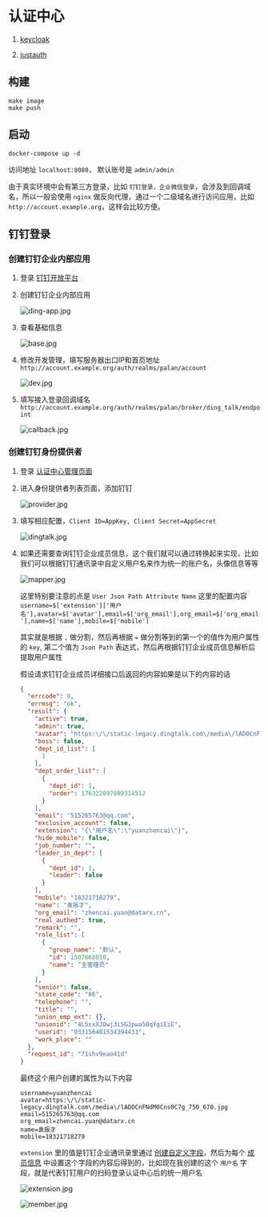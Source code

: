 # 认证中心

1. [keycloak](https://www.keycloak.org/)

2. [justauth](https://www.justauth.cn/)

## 构建

```
make image
make push
```

## 启动

```
docker-compose up -d
```

访问地址 `localhost:8080`， 默认账号是 `admin/admin`

由于真实环境中会有第三方登录，比如 `钉钉登录，企业微信登录`，会涉及到回调域名，所以一般会使用 `nginx` 做反向代理，通过一个二级域名进行访问应用，比如 `http://account.example.org`，这样会比较方便。

## 钉钉登录

### 创建钉钉企业内部应用

1. 登录 [钉钉开放平台](https://open-dev.dingtalk.com/)

2. 创建钉钉企业内部应用

    ![ding-app.jpg](images/ding-app.jpg)

3. 查看基础信息

    ![base.jpg](images/base.jpg)

4. 修改开发管理，填写服务器出口IP和首页地址 `http://account.example.org/auth/realms/palan/account`

    ![dev.jpg](images/dev.jpg)

5. 填写接入登录回调域名 `http://account.example.org/auth/realms/palan/broker/ding_talk/endpoint`

    ![callback.jpg](images/callback.jpg)

### 创建钉钉身份提供者

1. 登录 [认证中心管理页面](http://account.example.org/auth/admin)

2. 进入身份提供者列表页面，添加钉钉

    ![provider.jpg](images/provider.jpg)

3. 填写相应配置，`Client ID=AppKey, Client Secret=AppSecret`

    ![dingtalk.jpg](images/dingtalk.jpg)

4. 如果还需要查询钉钉企业成员信息，这个我们就可以通过转换起来实现，比如我们可以根据钉钉通讯录中自定义用户名来作为统一的账户名，头像信息等等

    ![mapper.jpg](images/mapper.jpg)

    这里特别要注意的点是 `User Json Path Attribute Name` 这里的配置内容 `username=$['extension']['用户名'],avatar=$['avatar'],email=$['org_email'],org_email=$['org_email'],name=$['name'],mobile=$['mobile']`

    其实就是根据 `,` 做分割，然后再根据 `=` 做分割等到的第一个的值作为用户属性的 `key`, 第二个值为 `Json Path` 表达式，然后再根据钉钉企业成员信息解析后提取用户属性

    假设请求钉钉企业成员详细接口后返回的内容如果是以下的内容的话

    ```json
    {
      "errcode": 0,
      "errmsg": "ok",
      "result": {
        "active": true,
        "admin": true,
        "avatar": "https:\/\/static-legacy.dingtalk.com\/media\/lADOCnFNdM0Cns0C7g_750_670.jpg",
        "boss": false,
        "dept_id_list": [
          1
        ],
        "dept_order_list": [
          {
            "dept_id": 1,
            "order": 176322897889314512
          }
        ],
        "email": "515265763@qq.com",
        "exclusive_account": false,
        "extension": "{\"用户名\":\"yuanzhencai\"}",
        "hide_mobile": false,
        "job_number": "",
        "leader_in_dept": [
          {
            "dept_id": 1,
            "leader": false
          }
        ],
        "mobile": "18321718279",
        "name": "袁振才",
        "org_email": "zhencai.yuan@datarx.cn",
        "real_authed": true,
        "remark": "",
        "role_list": [
          {
            "group_name": "默认",
            "id": 1507668010,
            "name": "主管理员"
          }
        ],
        "senior": false,
        "state_code": "86",
        "telephone": "",
        "title": "",
        "union_emp_ext": {},
        "unionid": "4L5xxXJOwj3iSGJpwa50qYgiEiE",
        "userid": "033156401534394431",
        "work_place": ""
      },
      "request_id": "71shv9eao41d"
    }
    ```

    最终这个用户创建的属性为以下内容

    ```text
    username=yuanzhencai
    avatar=https:\/\/static-legacy.dingtalk.com\/media\/lADOCnFNdM0Cns0C7g_750_670.jpg
    email=515265763@qq.com
    org_email=zhencai.yuan@datarx.cn
    name=袁振才
    mobile=18321718279
    ```

    `extension` 里的值是钉钉企业通讯录里通过 [创建自定义字段](https://oa.dingtalk.com/index_new.htm#/setting/contactInfo)，然后为每个 [成员信息](https://oa.dingtalk.com/hrmregister/web/index#/empManage/onJob) 中设置这个字段的内容后得到的，比如现在我创建的这个 `用户名` 字段，就是代表钉钉用户的扫码登录认证中心后的统一用户名

    ![extension.jpg](images/extension.jpg)

    ![member.jpg](images/member.jpg)
